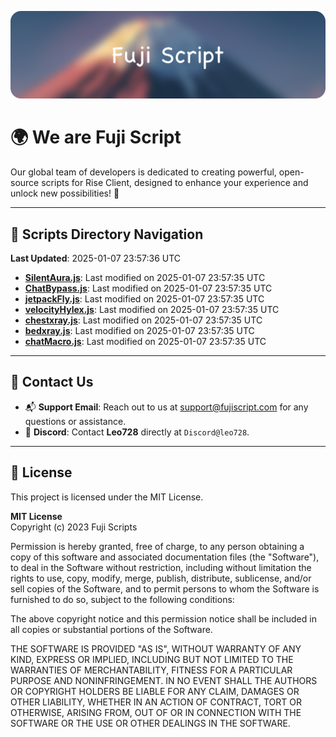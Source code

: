 ![Banner](.github/b.webp)

# 🌍 **We are Fuji Script**

Our global team of developers is dedicated to creating powerful, open-source scripts for Rise Client, designed to enhance your experience and unlock new possibilities! 🌟

---
<!-- SCRIPTS_NAVIGATION_START -->
## 📂 **Scripts Directory Navigation**

**Last Updated**: 2025-01-07 23:57:36 UTC

- **[SilentAura.js](scripts/SilentAura.js)**: Last modified on 2025-01-07 23:57:35 UTC
- **[ChatBypass.js](scripts/ChatBypass.js)**: Last modified on 2025-01-07 23:57:35 UTC
- **[jetpackFly.js](scripts/jetpackFly.js)**: Last modified on 2025-01-07 23:57:35 UTC
- **[velocityHylex.js](scripts/velocityHylex.js)**: Last modified on 2025-01-07 23:57:35 UTC
- **[chestxray.js](scripts/chestxray.js)**: Last modified on 2025-01-07 23:57:35 UTC
- **[bedxray.js](scripts/bedxray.js)**: Last modified on 2025-01-07 23:57:35 UTC
- **[chatMacro.js](scripts/chatMacro.js)**: Last modified on 2025-01-07 23:57:35 UTC

<!-- SCRIPTS_NAVIGATION_END -->

---

## 💬 **Contact Us**  
- 📬 **Support Email**: Reach out to us at [support@fujiscript.com](mailto:support@fujiscript.com) for any questions or assistance.  
- 💬 **Discord**: Contact **Leo728** directly at `Discord@leo728`.

---

## 📜 **License**

This project is licensed under the MIT License.  

**MIT License**  
Copyright (c) 2023 Fuji Scripts  

Permission is hereby granted, free of charge, to any person obtaining a copy of this software and associated documentation files (the "Software"), to deal in the Software without restriction, including without limitation the rights to use, copy, modify, merge, publish, distribute, sublicense, and/or sell copies of the Software, and to permit persons to whom the Software is furnished to do so, subject to the following conditions:  

The above copyright notice and this permission notice shall be included in all copies or substantial portions of the Software.  

THE SOFTWARE IS PROVIDED "AS IS", WITHOUT WARRANTY OF ANY KIND, EXPRESS OR IMPLIED, INCLUDING BUT NOT LIMITED TO THE WARRANTIES OF MERCHANTABILITY, FITNESS FOR A PARTICULAR PURPOSE AND NONINFRINGEMENT. IN NO EVENT SHALL THE AUTHORS OR COPYRIGHT HOLDERS BE LIABLE FOR ANY CLAIM, DAMAGES OR OTHER LIABILITY, WHETHER IN AN ACTION OF CONTRACT, TORT OR OTHERWISE, ARISING FROM, OUT OF OR IN CONNECTION WITH THE SOFTWARE OR THE USE OR OTHER DEALINGS IN THE SOFTWARE.  
